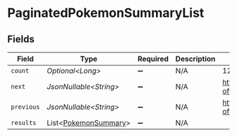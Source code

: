 # PaginatedPokemonSummaryList


## Fields

| Field                                                              | Type                                                               | Required                                                           | Description                                                        | Example                                                            |
| ------------------------------------------------------------------ | ------------------------------------------------------------------ | ------------------------------------------------------------------ | ------------------------------------------------------------------ | ------------------------------------------------------------------ |
| `count`                                                            | *Optional\<Long>*                                                  | :heavy_minus_sign:                                                 | N/A                                                                | 123                                                                |
| `next`                                                             | *JsonNullable\<String>*                                            | :heavy_minus_sign:                                                 | N/A                                                                | http://api.example.org/accounts/?offset=400&limit=100              |
| `previous`                                                         | *JsonNullable\<String>*                                            | :heavy_minus_sign:                                                 | N/A                                                                | http://api.example.org/accounts/?offset=200&limit=100              |
| `results`                                                          | List\<[PokemonSummary](../../models/components/PokemonSummary.md)> | :heavy_minus_sign:                                                 | N/A                                                                |                                                                    |